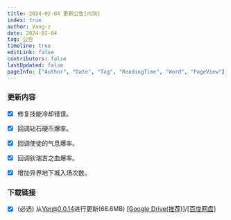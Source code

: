 ```yaml
---
title: 2024-02-04 更新公告[内测]
index: true
author: Vang-z
date: 2024-02-04
tag: 公告
timeline: true
editLink: false
contributors: false
lastUpdated: false
pageInfo: ["Author", "Date", "Tag", "ReadingTime", "Word", "PageView"]
---
```


### 更新内容
- [x] 修复<a>技能冷却</a>错误。
- [x] 回调<a>钻石硬币</a>爆率。
- [x] 回调<a>使徒的气息</a>爆率。
- [x] 回调<a>狄瑞吉之血</a>爆率。
- [x] 增加<a>异界地下城</a>入场次数。


### 下载链接
- [x] <a>(必选)</a> 从<a>Ver@0.0.14</a>进行更新(68.6MB) [[Google Drive(推荐)]](https://drive.google.com/file/d/1mw2xm90d-RURzl_w3b-kcwyhyb6PnCIq/view)/[[百度网盘]](https://pan.baidu.com/s/1AexUppdTdB05VlqRrAN5uQ?pwd=w5hy)
